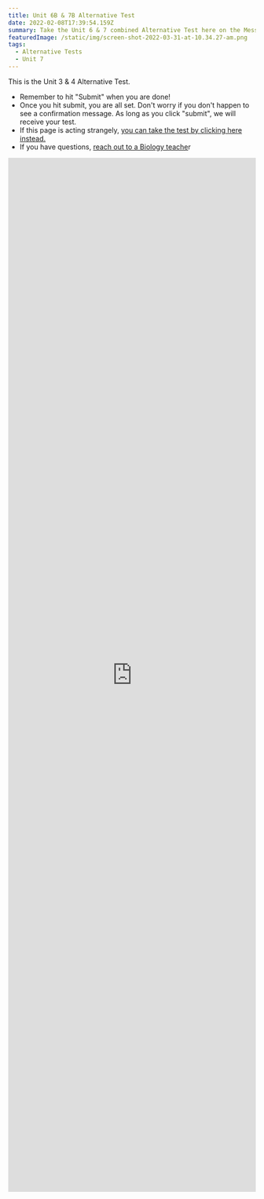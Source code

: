 ```yaml
---
title: Unit 6B & 7B Alternative Test
date: 2022-02-08T17:39:54.159Z
summary: Take the Unit 6 & 7 combined Alternative Test here on the Message Board!
featuredImage: /static/img/screen-shot-2022-03-31-at-10.34.27-am.png
tags:
  - Alternative Tests
  - Unit 7
---
```

This is the Unit 3 & 4 Alternative Test.

* Remember to hit "Submit" when you are done!
* Once you hit submit, you are all set. Don't worry if you don't happen to see a confirmation message. As long as you click "submit", we will receive your test.
* If this page is acting strangely, [you can take the test by clicking here instead.](https://docs.google.com/forms/d/e/1FAIpQLSchNl47jy29x0TW34Zefk9qEGe-Dwhf0Ik_yeyFw4c7pYo7KQ/viewform?usp=sf_link)
* If you have questions, [reach out to a Biology teache](https://mnca-biology-message-board.netlify.app/contact/)r

<iframe src="https://docs.google.com/forms/d/e/1FAIpQLSchNl47jy29x0TW34Zefk9qEGe-Dwhf0Ik_yeyFw4c7pYo7KQ/viewform?embedded=true" width="100%" height="2107" frameborder="0" marginheight="0" marginwidth="0">Loading…</iframe>